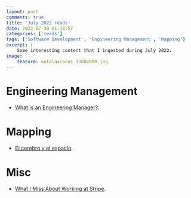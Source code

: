 ```yaml
---
layout: post
comments: true
title: 'July 2022 reads'
date: 2022-07-30 01:18:57
categories: ['reads']
tags: ['Software Development', 'Engineering Management', 'Mapping']
excerpt: |
    Some interesting content that I ingested during July 2022.
image:
    feature: matalascañas_1388x800.jpg
---
```


# Engineering Management

- [What is an Engineering Manager?](https://aws.amazon.com/es/blogs/startups/what-is-an-engineering-manager/).

# Mapping

- [El cerebro y el espacio](https://elgrancirculo.substack.com/p/-el-cerebro-y-el-espacio).
 
# Misc

- [What I Miss About Working at Stripe](https://every.to/p/what-i-miss-about-working-at-stripe).
